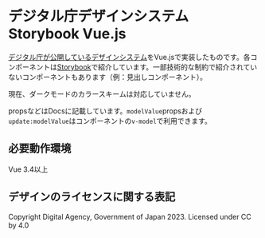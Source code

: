 # デジタル庁デザインシステム Storybook Vue.js

[デジタル庁が公開しているデザインシステム](https://www.digital.go.jp/policies/servicedesign/designsystem)をVue.jsで実装したものです。各コンポーネントは[Storybook](https://crayfisher-zari.github.io/digital-agency-design-system/)で紹介しています。一部技術的な制約で紹介されていないコンポーネントもあります（例：見出しコンポーネント）。

現在、ダークモードのカラースキームは対応していません。

propsなどはDocsに記載しています。`modelValue`propsおよび`update:modelValue`はコンポーネントの`v-model`で利用できます。

## 必要動作環境

Vue 3.4以上

## デザインのライセンスに関する表記

Copyright Digital Agency, Government of Japan 2023. Licensed under CC by 4.0
